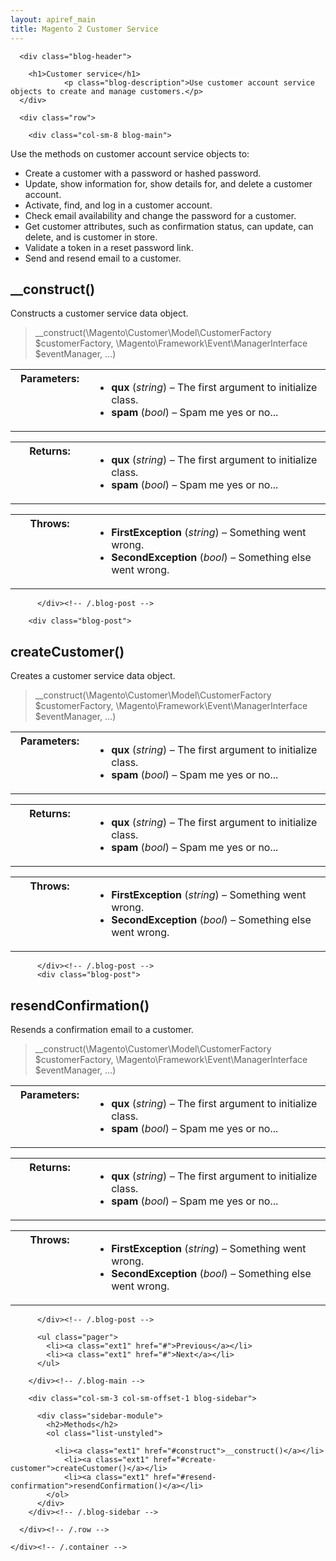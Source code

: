 ```yaml
---
layout: apiref_main
title: Magento 2 Customer Service
---
```

 
 <div class="container">

      <div class="blog-header">

        <h1>Customer service</h1>
                <p class="blog-description">Use customer account service objects to create and manage customers.</p>
      </div>

      <div class="row">

        <div class="col-sm-8 blog-main">
<p>Use the methods on customer account service objects to:</p>
<ul>
    <li>Create a customer with a password or hashed password.</li>
    <li>Update, show information for, show details for, and delete a customer account.</li>
    <li>Activate, find, and log in a customer account.</li>
    <li>Check email availability and change the password for a customer.</li>
    <li>Get customer attributes, such as confirmation status, can update, can delete, and is customer in store.</li>
    <li>Validate a token in a reset password link.</li>
    <li>Send and resend email to a customer.</li></ul>

<div class="blog-post">

<h2 id="construct" class="heading2">__construct()</h2>
<p class="blog-description">Constructs a customer service data object.</p>

<blockquote class="codesample">
              <p>__construct(\Magento\Customer\Model\CustomerFactory $customerFactory, 
              \Magento\Framework\Event\ManagerInterface $eventManager, ...)</p>
            </blockquote> <!-- /.blockquote -->

<table class="docutils field-list" frame="void" rules="none"  width="400">
<colgroup><col width="25%" class="field-name">
<col  width="75%" class="field-body">
</colgroup><tbody valign="top">
<tr class="field-odd field"><th class="field-name">Parameters:</th><td class="field-body"><ul class="first last simple">
<li><strong>qux</strong> (<em>string</em>) – The first argument to initialize class.</li>
<li><strong>spam</strong> (<em>bool</em>) – Spam me yes or no...</li>
</ul>
</td>
</tr>
</tbody>

</table>
<p/>

<table class="docutils field-list" frame="void" rules="none" width="400">
<colgroup><col  width="25%" class="field-name">
<col  width="75%" class="field-body">
</colgroup><tbody valign="top">
<tr class="field-odd field"><th class="field-name">Returns:</th><td class="field-body"><ul class="first last simple">
<li><strong>qux</strong> (<em>string</em>) – The first argument to initialize class.</li>
<li><strong>spam</strong> (<em>bool</em>) – Spam me yes or no...</li>
</ul>
</td>
</tr>
</tbody>
</table>

<p/>

<table class="docutils field-list" frame="void" rules="none" width="400">
<colgroup><col  width="25%" class="field-name">
<col  width="75%" class="field-body">
</colgroup><tbody valign="top">
<tr class="field-odd field"><th class="field-name">Throws:</th><td class="field-body"><ul class="first last simple">
<li><strong>FirstException</strong> (<em>string</em>) – Something went wrong.</li>
<li><strong>SecondException</strong> (<em>bool</em>) – Something else went wrong.</li>
</ul>
</td>
</tr>
</tbody>
</table>

           
          </div><!-- /.blog-post -->

        <div class="blog-post">

<h2 id="create-customer">createCustomer()</h2>
<p class="blog-description">Creates a customer service data object.</p>

<blockquote class="codesample">
              <p>__construct(\Magento\Customer\Model\CustomerFactory $customerFactory, 
              \Magento\Framework\Event\ManagerInterface $eventManager, ...)</p>
            </blockquote> <!-- /.blockquote -->

<table class="docutils field-list" frame="void" rules="none"  width="400">

<colgroup><col width="25%" class="field-name">
<col  width="75%" class="field-body">
</colgroup><tbody valign="top">
<tr class="field-odd field"><th class="field-name">Parameters:</th><td class="field-body"><ul class="first last simple">
<li><strong>qux</strong> (<em>string</em>) – The first argument to initialize class.</li>
<li><strong>spam</strong> (<em>bool</em>) – Spam me yes or no...</li>
</ul>
</td>
</tr>
</tbody>

</table>

<table class="docutils field-list" frame="void" rules="none" width="400">
<colgroup><col  width="25%" class="field-name">
<col  width="75%" class="field-body">
</colgroup><tbody valign="top">
<tr class="field-odd field"><th class="field-name">Returns:</th><td class="field-body"><ul class="first last simple">
<li><strong>qux</strong> (<em>string</em>) – The first argument to initialize class.</li>
<li><strong>spam</strong> (<em>bool</em>) – Spam me yes or no...</li>
</ul>
</td>
</tr>
</tbody>
</table>

<table class="docutils field-list" frame="void" rules="none" width="400">
<colgroup><col  width="25%" class="field-name">
<col  width="75%" class="field-body">
</colgroup><tbody valign="top">
<tr class="field-odd field"><th class="field-name">Throws:</th><td class="field-body"><ul class="first last simple">
<li><strong>FirstException</strong> (<em>string</em>) – Something went wrong.</li>
<li><strong>SecondException</strong> (<em>bool</em>) – Something else went wrong.</li>
</ul>
</td>
</tr>
</tbody>
</table>

           
          </div><!-- /.blog-post -->
          <div class="blog-post">

<h2 id="resend-confirmation">resendConfirmation()</h2>
<p class="blog-description">Resends a confirmation email to a customer.</p>

<blockquote class="codesample">
              <p>__construct(\Magento\Customer\Model\CustomerFactory $customerFactory, 
              \Magento\Framework\Event\ManagerInterface $eventManager, ...)</p>
            </blockquote> <!-- /.blockquote -->

<table class="docutils field-list" frame="void" rules="none"  width="400">

<colgroup><col width="25%" class="field-name">
<col  width="75%" class="field-body">
</colgroup><tbody valign="top">
<tr class="field-odd field"><th class="field-name">Parameters:</th><td class="field-body"><ul class="first last simple">
<li><strong>qux</strong> (<em>string</em>) – The first argument to initialize class.</li>
<li><strong>spam</strong> (<em>bool</em>) – Spam me yes or no...</li>
</ul>
</td>
</tr>
</tbody>

</table>

<table class="docutils field-list" frame="void" rules="none" width="400">
<colgroup><col  width="25%" class="field-name">
<col  width="75%" class="field-body">
</colgroup><tbody valign="top">
<tr class="field-odd field"><th class="field-name">Returns:</th><td class="field-body"><ul class="first last simple">
<li><strong>qux</strong> (<em>string</em>) – The first argument to initialize class.</li>
<li><strong>spam</strong> (<em>bool</em>) – Spam me yes or no...</li>
</ul>
</td>
</tr>
</tbody>
</table>

<table class="docutils field-list" frame="void" rules="none" width="400">
<colgroup><col  width="25%" class="field-name">
<col  width="75%" class="field-body">
</colgroup><tbody valign="top">
<tr class="field-odd field"><th class="field-name">Throws:</th><td class="field-body"><ul class="first last simple">
<li><strong>FirstException</strong> (<em>string</em>) – Something went wrong.</li>
<li><strong>SecondException</strong> (<em>bool</em>) – Something else went wrong.</li>
</ul>
</td>
</tr>
</tbody>
</table>

           
          </div><!-- /.blog-post -->

          <ul class="pager">
            <li><a class="ext1" href="#">Previous</a></li>
            <li><a class="ext1" href="#">Next</a></li>
          </ul>

        </div><!-- /.blog-main -->

        <div class="col-sm-3 col-sm-offset-1 blog-sidebar">
         
          <div class="sidebar-module">
            <h2>Methods</h2>
            <ol class="list-unstyled">

              <li><a class="ext1" href="#construct">__construct()</a></li>    
                <li><a class="ext1" href="#create-customer">createCustomer()</a></li>
                <li><a class="ext1" href="#resend-confirmation">resendConfirmation()</a></li>
            </ol>
          </div>
        </div><!-- /.blog-sidebar -->

      </div><!-- /.row -->

    </div><!-- /.container -->



